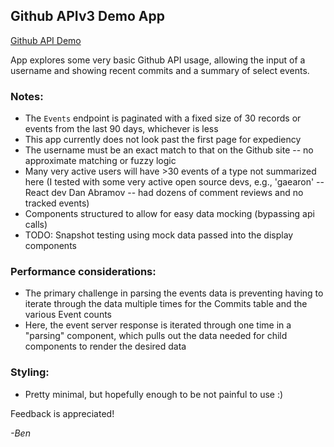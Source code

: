 ## Github APIv3 Demo App

[Github API Demo](https://benfletcher.github.io/github-api-demo/)

App explores some very basic Github API usage, allowing the input of a username and showing recent commits and a summary of select events.

### Notes:
- The `Events` endpoint is paginated with a fixed size of 30 records or events from the last 90 days, whichever is less
- This app currently does not look past the first page for expediency
- The username must be an exact match to that on the Github site -- no approximate matching or fuzzy logic
- Many very active users will have >30 events of a type not summarized here (I tested with some very active open source devs, e.g., 'gaearon' -- React dev Dan Abramov -- had dozens of comment reviews and no tracked events)
- Components structured to allow for easy data mocking (bypassing api calls)
- TODO: Snapshot testing using mock data passed into the display components

### Performance considerations:
- The primary challenge in parsing the events data is preventing having to iterate through the data multiple times for the Commits table and the various Event counts
- Here, the event server response is iterated through one time in a "parsing" component, which pulls out the data needed for child components to render the desired data

### Styling:
- Pretty minimal, but hopefully enough to be not painful to use :)

Feedback is appreciated!

*-Ben*
